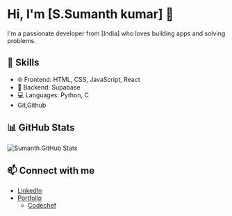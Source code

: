 


# Hi, I'm [S.Sumanth kumar] 👋

I'm a passionate developer from [India] who loves building apps and solving problems.

## 🚀 Skills
- 🌐 Frontend: HTML, CSS, JavaScript, React
- 🔧 Backend: Supabase
- 💻 Languages: Python, C
- Git,Github

## 📊 GitHub Stats
![Sumanth GitHub Stats](https://github.com/Sumanth4411)

## 📫 Connect with me
- [LinkedIn](https://www.linkedin.com/in/syrigapu-sumanth-8a2a072b6/)
- [Portfolio](https://sumanthai.netlify.app/)
  - [Codechef](https://www.codechef.com/users/sumanth4411)

<!--
**Sumanth4411/Sumanth4411** is a ✨ _special_ ✨ repository because its `README.md` (this file) appears on your GitHub profile.

Here are some ideas to get you started:

- 🔭 I’m currently working on ...
- 🌱 I’m currently learning ...
- 👯 I’m looking to collaborate on ...
- 🤔 I’m looking for help with ...
- 💬 Ask me about ...
- 📫 How to reach me: ...
- 😄 Pronouns: ...
- ⚡ Fun fact: ...
-->
